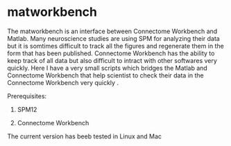 # matworkbench
The matworkbench is an interface between Connectome Workbench and Matlab. Many neuroscience studies are using SPM for analyzing their data but it is somtimes difficult to track all the figures and regenerate them in the form that has been published. Connectome Workbench has the ability to keep track of all data but also difficult to intract with other softwares very quickly. Here I have a very small scripts which bridges the Matlab and Connectome Workbench that help scientist to check their data in the Connectome Workbench very quickly .

Prerequisites:

1) SPM12

2) Connectome Workbench

The current version has beeb tested in Linux and Mac
